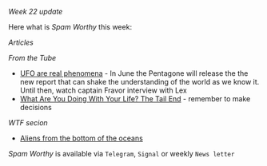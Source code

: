 *Week 22 update*

Here what is _Spam Worthy_ this week:

*Articles*


*From the Tube*
* [UFO are real phenomena](https://www.youtube.com/watch?v=5HInaJxFxWs&t=1483s) - In June the Pentagone will release the the new report that can shake the understanding of the world as we know it. Until then, watch captain Fravor interview with Lex
* [What Are You Doing With Your Life? The Tail End](https://www.youtube.com/watch?v=JXeJANDKwDc) - remember to make decisions

*WTF secion*
* [Aliens from the bottom of the oceans](https://www.boredpanda.com/fisherman-posts-deep-sea-creatures-roman-fedorstov-russia/?utm_source=google&utm_medium=organic&utm_campaign=organic)

_Spam Worthy_ is available via `Telegram`, `Signal` or weekly `News letter`
